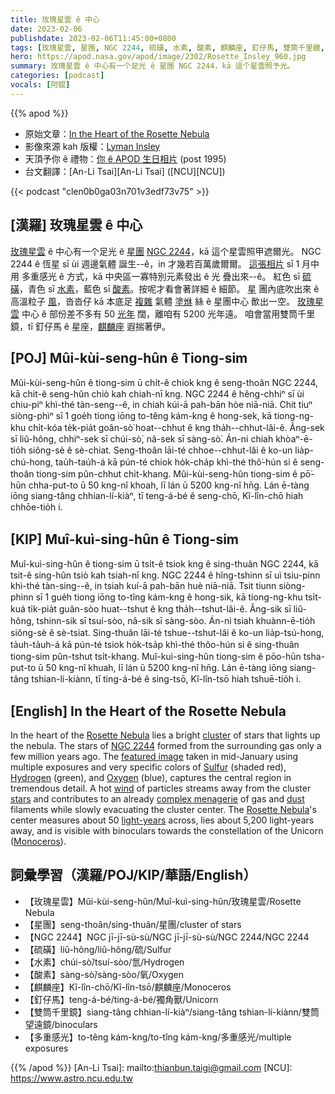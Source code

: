 ```yaml
---
title: 玫瑰星雲 ê 中心
date: 2023-02-06
publishdate: 2023-02-06T11:45:00+0800
tags: [玫瑰星雲, 星團, NGC 2244, 硫磺, 水素, 酸素, 麒麟座, 釘仔馬, 雙筒千里鏡, 多重感光]
hero: https://apod.nasa.gov/apod/image/2302/Rosette_Insley_960.jpg
summary: 玫瑰星雲 ê 中心有一个足光 ê 星團 NGC 2244，kā 這个星雲照予光。
categories: [podcast]
vocals: [阿錕]
---
```


{{% apod %}}

- 原始文章：[In the Heart of the Rosette Nebula](https://apod.nasa.gov/apod/ap230206.html)
- 影像來源 kah 版權：[Lyman Insley](https://www.instagram.com/adastro_tothestars/)
- 天頂予你 ê 禮物：[你 ê APOD 生日相片](https://apod.nasa.gov/apod/calendar/allyears.html) (post 1995)
- 台文翻譯：[An-Li Tsai][An-Li Tsai] ([NCU][NCU])

{{< podcast "clen0b0ga03n701v3edf73v75" >}}

## [漢羅] 玫瑰星雲 ê 中心
[玫瑰星雲][Rosette Nebula] ê 中心有一个足光 ê [星團][cluster] [NGC 2244][NGC 2244]，kā 這个星雲照甲遮爾光。
NGC 2244 ê 恆星 sī ùi 週邊氣體 誕生--ê，in 才幾若百萬歲爾爾。
[這張相片][featured image] sī 1 月中 用 多重感光 ê 方式，kā 中央區一寡特別元素發出 ê 光 疊出來--ê。
紅色 sī [硫磺][Sulfur]，青色 sī [水素][Hydrogen]，藍色 sī [酸素][Oxygen]。按呢才看會著詳細 ê 細節。
[星][stars] 團內底吹出來 ê 高溫粒子 [風][wind]，沓沓仔 kā 本底足 [複雜][complex menagerie] 氣體 [塗烌][dust] 絲 ê 星團中心 歕出一空。
[玫瑰星雲][Rosette Nebula] 中心 ê 部份差不多有 50 [光年][light-years] 闊，離咱有 5200 光年遠。
咱會當用雙筒千里鏡，tī 釘仔馬 ê 星座，[麒麟座][Monoceros] 遐揣著伊。

## [POJ] Mûi-kùi-seng-hûn ê Tiong-sim
Mûi-kùi-seng-hûn ê tiong-sim ū chi̍t-ê chiok kng ê seng-thoân NGC 2244, kā chit-ê seng-hûn chiò kah chiah-nī kng.
NGC 2244 ê hêng-chhiⁿ sī ùi chiu-piⁿ khì-thé tàn-seng--ê, in chiah kúi-ā pah-bān hòe niā-niā.
Chit tiuⁿ siòng-phìⁿ sī 1 goe̍h tiong iōng to-têng kám-kng ê hong-sek, kā tiong-ng-khu chi̍t-kóa te̍k-pia̍t goân-sò͘ hoat--chhut ê kng tha̍h--chhut-lâi-ê.
Âng-sek sī liû-hông, chhiⁿ-sek sī chúi-sò͘, nâ-sek sī sàng-sò͘.
Án-ni chiah khòaⁿ-ē-tio̍h siông-sè ê sè-chiat.
Seng-thoân lāi-té chhoe--chhut-lâi ê ko-un lia̍p-chú-hong, tau̍h-tau̍h-á kā pún-té chiok ho̍k-cha̍p khì-thé thô͘-hún si ê seng-thoân tiong-sim pûn-chhut chi̍t-khang.
Mûi-kùi-seng-hûn tiong-sim ê pō͘-hūn chha-put-to ū 50 kng-nî khoah, lī lán ū 5200 kng-nî hn̄g.
Lán ē-tàng iōng siang-tâng chhian-lí-kiàⁿ, tī teng-á-bé ê seng-chō, Kî-lîn-chō hiah chhōe-tio̍h i.


## [KIP] Muî-kuì-sing-hûn ê Tiong-sim
Muî-kuì-sing-hûn ê tiong-sim ū tsi̍t-ê tsiok kng ê sing-thuân NGC 2244, kā tsit-ê sing-hûn tsiò kah tsiah-nī kng.
NGC 2244 ê hîng-tshinn sī uì tsiu-pinn khì-thé tàn-sing--ê, in tsiah kuí-ā pah-bān huè niā-niā.
Tsit tiunn siòng-phìnn sī 1 gue̍h tiong iōng to-tîng kám-kng ê hong-sik, kā tiong-ng-khu tsi̍t-kuá ti̍k-pia̍t guân-sòo huat--tshut ê kng tha̍h--tshut-lâi-ê.
Âng-sik sī liû-hông, tshinn-sik sī tsuí-sòo, nâ-sik sī sàng-sòo.
Án-ni tsiah khuànn-ē-tio̍h siông-sè ê sè-tsiat.
Sing-thuân lāi-té tshue--tshut-lâi ê ko-un lia̍p-tsú-hong, ta̍uh-ta̍uh-á kā pún-té tsiok ho̍k-tsa̍p khì-thé thôo-hún si ê sing-thuân tiong-sim pûn-tshut tsi̍t-khang.
Muî-kuì-sing-hûn tiong-sim ê pōo-hūn tsha-put-to ū 50 kng-nî khuah, lī lán ū 5200 kng-nî hn̄g.
Lán ē-tàng iōng siang-tâng tshian-lí-kiànn, tī ting-á-bé ê sing-tsō, Kî-lîn-tsō hiah tshuē-tio̍h i.

## [English] In the Heart of the Rosette Nebula
In the heart of the [Rosette Nebula][Rosette Nebula] lies a bright [cluster][cluster] of stars that lights up the nebula.
The stars of [NGC 2244][NGC 2244] formed from the surrounding gas only a few million years ago.
The [featured image][featured image] taken in mid-January using multiple exposures and very specific colors of [Sulfur][Sulfur] (shaded red), [Hydrogen][Hydrogen] (green), and [Oxygen][Oxygen] (blue), captures the central region in tremendous detail.
A hot [wind][wind] of particles streams away from the cluster [stars][stars] and contributes to an already [complex menagerie][complex menagerie] of gas and [dust][dust] filaments while slowly evacuating the cluster center.
The [Rosette Nebula][Rosette Nebula]'s center measures about 50 [light-years][light-years] across, lies about 5,200 light-years away, and is visible with binoculars towards the constellation of the Unicorn ([Monoceros][Monoceros]).


## 詞彙學習（漢羅/POJ/KIP/華語/English）
- 【玫瑰星雲】Mûi-kùi-seng-hûn/Muî-kuì-sing-hûn/玫瑰星雲/Rosette Nebula
- 【星團】seng-thoân/sing-thuân/星團/cluster of stars
- 【NGC 2244】NGC jī-jī-sù-sù/NGC jī-jī-sù-sù/NGC 2244/NGC 2244
- 【硫磺】liû-hông/liû-hông/硫/Sulfur
- 【水素】chúi-sò͘/tsuí-sòo/氫/Hydrogen
- 【酸素】sàng-sò͘/sàng-sòo/氧/Oxygen
- 【麒麟座】Kî-lîn-chō/Kî-lîn-tsō/麒麟座/Monoceros
- 【釘仔馬】teng-á-bé/ting-á-bé/獨角獸/Unicorn
- 【雙筒千里鏡】siang-tâng chhian-lí-kiàⁿ/siang-tâng tshian-lí-kiànn/雙筒望遠鏡/binoculars
- 【多重感光】to-têng kám-kng/to-tîng kám-kng/多重感光/multiple exposures


{{% /apod %}}
[An-Li Tsai]: mailto:thianbun.taigi@gmail.com
[NCU]: https://www.astro.ncu.edu.tw

[copyright]: https://apod.nasa.gov/apod/fap/lib/about_apod.html#srapply
[License]: https://creativecommons.org/licenses/by/2.0/

[Rosette Nebula]:https://apod.nasa.gov/apod/ap170214.html
[cluster]:https://en.wikipedia.org/wiki/Open_cluster
[NGC 2244]:https://www.youtube.com/watch?v=rQ4n2HjppWo
[featured image]:https://www.instagram.com/p/CnbqDHYuaxf/
[Sulfur]:https://periodic.lanl.gov/16.shtml
[Hydrogen]:https://periodic.lanl.gov/1.shtml
[Oxygen]:https://periodic.lanl.gov/8.shtml
[wind]:https://astronomy.swin.edu.au/cosmos/s/stellar+winds
[stars]:https://science.nasa.gov/astrophysics/focus-areas/how-do-stars-form-and-evolve
[complex menagerie]:https://assets3.thrillist.com/v1/image/2499821/414x310/scale;jpeg_quality=65.jpg
[dust]:https://www.science.org/doi/10.1126/science.1130423
[Rosette Nebula]:https://apod.nasa.gov/apod/ap210214.html
[light-years]:https://spaceplace.nasa.gov/light-year/en/
[Monoceros]:https://en.wikipedia.org/wiki/Monoceros
